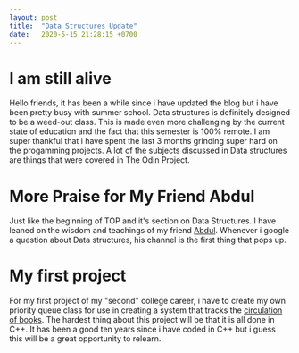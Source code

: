```yaml
---
layout: post
title:  "Data Structures Update"
date:   2020-5-15 21:28:15 +0700
---
```


# I am still alive
Hello friends, it has been a while since i have updated the blog but i have been pretty busy with summer school. Data structures is definitely designed to be a weed-out class. This is made even more challenging by the current state of education and the fact that this semester is 100% remote. I am super thankful that i have spent the last 3 months grinding super hard on the progamming projects. A lot of the subjects discussed in Data structures are things that were covered in The Odin Project. 

# More Praise for My Friend Abdul
Just like the beginning of TOP and it's section on Data Structures. I have leaned on the wisdom and teachings of my friend [Abdul](https://www.youtube.com/channel/UCZCFT11CWBi3MHNlGf019nw). Whenever i google a question about Data structures, his channel is the first thing that pops up.


# My first project

For my first project of my "second" college career, i have to create my own priority queue class for use in creating a system that tracks the [circulation of books](https://github.com/MattMiller1989/Book-Circulation). The hardest thing about this project will be that it is all done in C++. It has been a good ten years since i have coded in C++ but i guess this will be a great opportunity to relearn.
